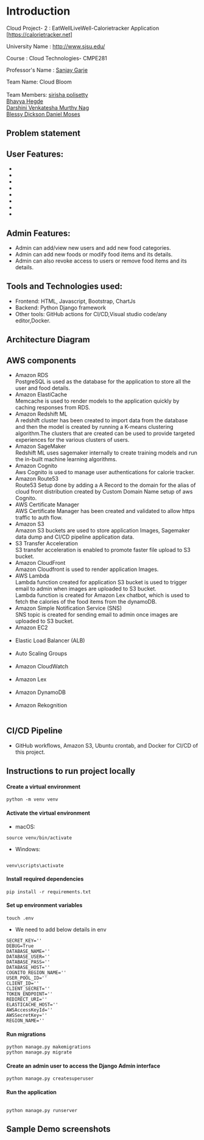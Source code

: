 # Introduction

Cloud Project- 2 : EatWellLiveWell-Calorietracker Application [https://calorietracker.net]

University Name : http://www.sjsu.edu/

Course : Cloud Technologies- CMPE281

Professor's Name : [Sanjay Garje](https://www.linkedin.com/in/sanjaygarje/)
 
Team Name: Cloud Bloom<br/> <br/>
Team Members:
[sirisha polisetty](https://www.linkedin.com/in/sirishapolisetty/) <br/>
[Bhavya Hegde](https://www.linkedin.com/in/bhavya-hegde/) <br/>
[Darshini Venkatesha Murthy Nag](https://www.linkedin.com/in/darshini-venkatesha-murthy-nag-90052756/) <br/>
[Blessy Dickson Daniel Moses](https://www.linkedin.com/in/blessy-dickson/) <br/>

## Problem statement

## User Features:
* 
* 
* 
* 
* 
* 
* 
* 

## Admin Features:
* Admin can add/view new users and add new food categories.
* Admin can add new foods or modify food items and its details.
* Admin can also revoke access to users or remove food items and its details.


## Tools and Technologies used:
  * Frontend: HTML, Javascript, Bootstrap, ChartJs
  * Backend: Python Django framework
  * Other tools: GitHub actions for CI/CD,Visual studio code/any editor,Docker.
  
  
## Architecture Diagram

## AWS components
* Amazon RDS <br/>
  PostgreSQL is used as the database for the application to store all the user and food details.<br/>
* Amazon ElastiCache <br/>
  Memcache is used to render models  to the application quickly by caching responses from RDS.<br/>
* Amazon Redshift ML <br/>
  A redshift cluster has been created to import data from the database and then the model is created by running a K-means clustering algorithm.The clusters that are    created can be used to provide targeted experiences for the various clusters of users.<br/>
* Amazon SageMaker <br/>
  Redshift ML uses sagemaker internally to create training models and run the in-built machine learning algorithms.<br/>
* Amazon Cognito <br/>
  Aws Cognito is used to manage user authentications for calorie tracker.<br/>
* Amazon Route53 <br/>
  Route53 Setup done by adding a A Record to the domain for the alias of cloud front distribution created by Custom Domain Name setup of aws Cognito.<br/>
* AWS Certificate Manager <br/>
  AWS Certificate Manager has been created and validated to allow https traffic to auth flow.<br/>
* Amazon S3 <br/>
  Amazon S3 buckets are used to store application Images, Sagemaker data dump and CI/CD pipeline application data.<br/>
* S3 Transfer Acceleration <br/>
  S3 transfer acceleration is enabled to promote faster file upload to S3 bucket.<br/>
* Amazon CloudFront <br/>
  Amazon Cloudfront is used to render application Images.<br/>
* AWS Lambda<br/>
  Lambda function created for application S3 bucket is used to trigger email to admin when images are uploaded to S3 bucket.<br/> 
  Lambda function is created for Amazon Lex chatbot, which is used to fetch the calories of the food items from the dynamoDB.<br/>
* Amazon Simple Notification Service (SNS)<br/>
  SNS topic is created for sending email to admin once images are uploaded to S3 bucket.<br/>
* Amazon EC2 <br/><br/>
* Elastic Load Balancer (ALB)<br/><br/>
* Auto Scaling Groups <br/><br/>
* Amazon CloudWatch <br/><br/>
* Amazon Lex <br/><br/>
* Amazon DynamoDB <br/><br/>
* Amazon Rekognition <br/><br/>

  
  

## CI/CD Pipeline
* GitHub workflows, Amazon S3, Ubuntu  crontab, and Docker for CI/CD of this project.

## Instructions to run project locally

#### Create a virtual environment
```
python -m venv venv
  ```
#### Activate the virtual environment

* macOS:
```
source venv/bin/activate
```

* Windows:
```

venv\scripts\activate
```

#### Install required dependencies
```
pip install -r requirements.txt
```

#### Set up environment variables
```
touch .env
```
* We need to add below details in env
```
SECRET_KEY=''
DEBUG=True
DATABASE_NAME=''
DATABASE_USER=''
DATABASE_PASS=''
DATABASE_HOST=''
COGNITO_REGION_NAME=''
USER_POOL_ID=''
CLIENT_ID=''
CLIENT_SECRET=''
TOKEN_ENDPOINT=''
REDIRECT_URI=''
ELASTICACHE_HOST=''
AWSAccessKeyId=''
AWSSecretKey=''
REGION_NAME=''
```

#### Run migrations
```
python manage.py makemigrations
python manage.py migrate
```

#### Create an admin user to access the Django Admin interface
```
python manage.py createsuperuser
```

#### Run the application
```

python manage.py runserver
```

## Sample Demo screenshots


